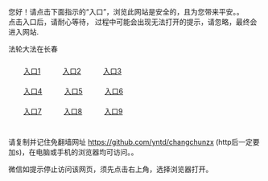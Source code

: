 您好！请点击下面指示的“入口”，浏览此网站是安全的，且为您带来平安。。 <br/>
点击入口后，请耐心等待， 过程中可能会出现无法打开的提示，请忽略，最终会进入网站. </br>

法轮大法在长春<br/>
<div style="padding:10px"><a style="margin:20px" target="_blank" href="https://d2sbik1g8s4zp1.cloudfront.net/2Qpsp?uvwcso" id="ccLink1" rel="nofollow">入口1</a> <a target="_blank" style="margin:20px" href="https://d1eq0wse0z1cg6.cloudfront.net/2Qpsp?qapdqn" id="ccLink2" rel="nofollow">入口2</a> <a style="margin:20px" target="_blank" href="https://d1vs2tfknieivw.cloudfront.net/2Qpsp?vgtpvs" id="ccLink3" rel="nofollow">入口3</a></div>

<div style="padding:10px" ><a style="margin:20px" target="_blank" href="https://d2sbik1g8s4zp1.cloudfront.net/2Qpsp?uvwcso" id="ccLink4" rel="nofollow">入口4</a> <a style="margin:20px" href="https://d1eq0wse0z1cg6.cloudfront.net/2Qpsp?qapdqn" target="_blank" id="ccLink5" rel="nofollow">入口5</a> <a style="margin:20px" href="https://d1vs2tfknieivw.cloudfront.net/2Qpsp?vgtpvs" target="_blank" id="ccLink6" rel="nofollow">入口6</a></div>

<div style="padding:10px"><a style="margin:20px" target="_blank" href="https://d2sbik1g8s4zp1.cloudfront.net/2Qpsp?uvwcso" id="ccLink7" rel="nofollow">入口7</a> <a style="margin:20px" href="https://d1eq0wse0z1cg6.cloudfront.net/2Qpsp?qapdqn" target="_blank" id="ccLink8" rel="nofollow">入口8</a> <a style="margin:20px" target="_blank" href="https://d1vs2tfknieivw.cloudfront.net/2Qpsp?vgtpvs" id="ccLink9" rel="nofollow">入口9</a></div>

<br/>



请复制并记住免翻墙网址 https://github.com/yntd/changchunzx (http后一定要加s)，在电脑或手机的浏览器均可访问。。<br/>

微信如提示停止访问该网页，须先点击右上角，选择浏览器打开。
